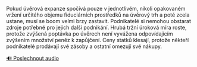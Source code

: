 
Pokud úvěrová expanze spočívá pouze v jednotlivém, nikoli opakovaném vržení určitého objemu fiduciárních prostředků na úvěrový trh a poté zcela ustane, musí se boom velmi brzy zastavit. Podnikatelé si nemohou obstarat zdroje potřebné pro jejich další podnikání. Hrubá tržní úroková míra roste, protože zvýšená poptávka po úvěrech není vyvážena odpovídajícím zvýšením množství peněz k zapůjčení. Ceny statků klesají, protože někteří podnikatelé prodávají své zásoby a ostatní omezují své nákupy.

[🔊 Poslechnout audio](/data/7-paragraphs/audio/chapter_100/para_005-Pokud-vrov-expanze-spov-pouze-v-jednotlivm.mp3)

